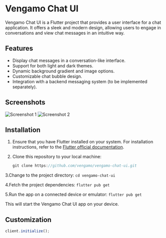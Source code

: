 # Vengamo Chat UI

Vengamo Chat UI is a Flutter project that provides a user interface for a chat application. It offers a sleek and modern design, allowing users to engage in conversations and view chat messages in an intuitive way.

## Features

- Display chat messages in a conversation-like interface.
- Support for both light and dark themes.
- Dynamic background gradient and image options.
- Customizable chat bubble design.
- Integration with a backend messaging system (to be implemented separately).

## Screenshots

![Screenshot 1](screenshots/screenshot1.png)
![Screenshot 2](screenshots/screenshot2.png)

## Installation

1. Ensure that you have Flutter installed on your system. For installation instructions, refer to the [Flutter official documentation](https://flutter.dev/docs/get-started/install).

2. Clone this repository to your local machine:
   ```js
   git clone https://github.com/vengamo/vengamo-chat-ui.git
   ```
   
3.Change to the project directory:
    ```
    cd vengamo-chat-ui
    ```

4.Fetch the project dependencies:
    ```
    flutter pub get
    ```

5.Run the app on a connected device or emulator:
    ```
    flutter pub get
    ```

This will start the Vengamo Chat UI app on your device.

## Customization

```js
client.initialize();
```
